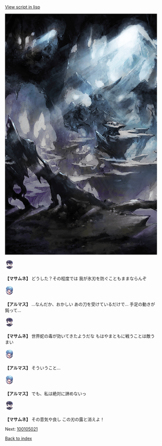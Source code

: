 [View script in lisp](../scripts/100105011.txt)

![101_cave.png](../images/backgrounds/101_cave.png)

<img src="../images/units/3100111.png" alt="3100111.png" height="34"/>

**【マサムネ】**
どうした？その程度では
我が氷刃を防ぐこともままならんぞ

<img src="../images/units/3103811.png" alt="3103811.png" height="34"/>

**【アルマス】**
…なんだか、おかしい
あの刀を受けているだけで…
手足の動きが鈍って…

<img src="../images/units/3100111.png" alt="3100111.png" height="34"/>

**【マサムネ】**
世界蛇の毒が効いてきたようだな
もはやまともに戦うことは敵うまい

<img src="../images/units/3103811.png" alt="3103811.png" height="34"/>

**【アルマス】**
そういうこと…

<img src="../images/units/3103811.png" alt="3103811.png" height="34"/>

**【アルマス】**
でも、私は絶対に諦めないっ

<img src="../images/units/3100111.png" alt="3100111.png" height="34"/>

**【マサムネ】**
その意気や良し
この刃の露と消えよ！

Next: [100105021](100105021.md)

[Back to index](index.md)
